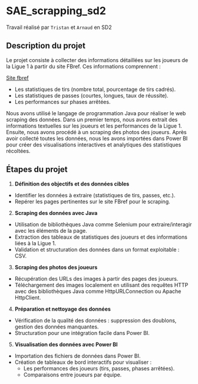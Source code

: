 # SAE_scrapping_sd2
Travail réalisé par `Tristan` et `Arnaud` en SD2 

## Description du projet
Le projet consiste à collecter des informations détaillées sur les joueurs de la Ligue 1 à partir du site FBref. Ces informations comprennent :

[Site fbref ](https://fbref.com/fr/)
- Les statistiques de tirs (nombre total, pourcentage de tirs cadrés).
- Les statistiques de passes (courtes, longues, taux de réussite).
- Les performances sur phases arrêtées.

Nous avons utilisé le langage de programmation Java pour réaliser le web scraping des données. Dans un premier temps, nous avons extrait des informations textuelles sur les joueurs et les performances de la Ligue 1. Ensuite, nous avons procédé à un scraping des photos des joueurs.
Après avoir collecté toutes les données, nous les avons importées dans Power BI pour créer des visualisations interactives et analytiques des statistiques récoltées.


## Étapes du projet
 1. **Définition des objectifs et des données cibles**
  - Identifier les données à extraire (statistiques de tirs, passes, etc.).
  - Repérer les pages pertinentes sur le site FBref pour le scraping.

2. **Scraping des données avec Java**
  - Utilisation de bibliothèques Java comme Selenium pour extraire/interagir avec les éléments de la page.
  - Extraction des tableaux de statistiques des joueurs et des informations liées à la Ligue 1.
  - Validation et structuration des données dans un format exploitable : CSV.

3. **Scraping des photos des joueurs**
  - Récupération des URLs des images à partir des pages des joueurs.
  - Téléchargement des images localement en utilisant des requêtes HTTP avec des bibliothèques Java comme HttpURLConnection ou Apache HttpClient.

4. **Préparation et nettoyage des données**
  - Vérification de la qualité des données : suppression des doublons, gestion des données manquantes.
  - Structuration pour une intégration facile dans Power BI.

5. **Visualisation des données avec Power BI**
  - Importation des fichiers de données dans Power BI.
  - Création de tableaux de bord interactifs pour visualiser :
    - Les performances des joueurs (tirs, passes, phases arrêtées).
    - Comparaisons entre joueurs par équipe.
